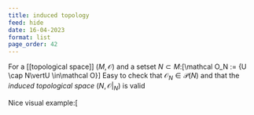 ```yaml
---
title: induced topology
feed: hide
date: 16-04-2023
format: list
page_order: 42
---
```



For a [[topological space]] $(M, \mathcal O)$ and a setset $N\subset M$:\[\mathcal O_N := \{U \cap N\vertU \in\mathcal O\}\]
Easy to check that $\mathcal O_N \in \mathcal P(N)$ and that the *induced topological space* $(N, \mathcal O\vert_N)$ is valid

Nice visual example:\[